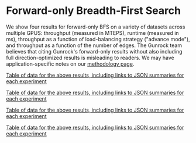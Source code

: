 # Forward-only Breadth-First Search

We show four results for forward-only BFS on a variety of datasets across multiple GPUS: throughput (measured in MTEPS), runtime (measured in ms), throughput as a function of load-balancing strategy ("advance mode"), and throughput as a function of the number of edges. The Gunrock team believes that citing Gunrock's forward-only results without also including full direction-optimized results is misleading to readers. We may have application-specific notes on our [methodology page](/gunrock/methodology).

<div id="vis_gunrock_primitives_bfs_mteps"></div>
<script type="text/javascript">
  var spec = "https://raw.githubusercontent.com/gunrock/io/master/plots/gunrock_primitives_bfs_mteps.json";
  vegaEmbed('#vis_gunrock_primitives_bfs_mteps, spec).then(function(result) {
    // Access the Vega view instance (https://vega.github.io/vega/docs/api/view/) as result.view
  }).catch(console.error);
</script>

[Table of data for the above results, including links to JSON summaries for each experiment](https://raw.githubusercontent.com/gunrock/io/master/plots/gunrock_primitives_bfs_mteps_table.html ':include :type=markdown')

<div id="vis_gunrock_primitives_bfs_avg_process_time"></div>
<script type="text/javascript">
  var spec = "https://raw.githubusercontent.com/gunrock/io/master/plots/gunrock_primitives_bfs_avg_process_time.json";
  vegaEmbed('#vis_gunrock_primitives_bfs_avg_process_time, spec).then(function(result) {
    // Access the Vega view instance (https://vega.github.io/vega/docs/api/view/) as result.view
  }).catch(console.error);
</script>

[Table of data for the above results, including links to JSON summaries for each experiment](https://raw.githubusercontent.com/gunrock/io/master/plots/gunrock_primitives_bfs_avg_process_time_table.html ':include :type=markdown')

<div id="vis_gunrock_primitives_bfs_advance_mode"></div>
<script type="text/javascript">
  var spec = "https://raw.githubusercontent.com/gunrock/io/master/plots/gunrock_primitives_bfs_advance_mode.json";
  vegaEmbed('#vis_gunrock_primitives_bfs_advance_mode, spec).then(function(result) {
    // Access the Vega view instance (https://vega.github.io/vega/docs/api/view/) as result.view
  }).catch(console.error);
</script>

[Table of data for the above results, including links to JSON summaries for each experiment](https://raw.githubusercontent.com/gunrock/io/master/plots/gunrock_primitives_bfs_advance_mode_table.html ':include :type=markdown')

<div id="vis_gunrock_primitives_bfs_edges"></div>
<script type="text/javascript">
  var spec = "https://raw.githubusercontent.com/gunrock/io/master/plots/gunrock_primitives_bfs_edges.json";
  vegaEmbed('#vis_gunrock_primitives_bfs_edges, spec).then(function(result) {
    // Access the Vega view instance (https://vega.github.io/vega/docs/api/view/) as result.view
  }).catch(console.error);
</script>

[Table of data for the above results, including links to JSON summaries for each experiment](https://raw.githubusercontent.com/gunrock/io/master/plots/gunrock_primitives_bfs_edges_table.html ':include :type=markdown')
